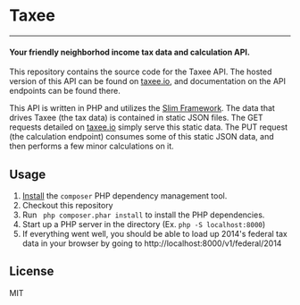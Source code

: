 # Taxee

----------

#### Your friendly neighborhod income tax data and calculation API.

This repository contains the source code for the Taxee API.  The hosted version of this API can be found on [taxee.io][1], and documentation on the API endpoints can be found there.

This API is written in PHP and utilizes the [Slim Framework][2].  The data that drives Taxee (the tax data) is contained in static JSON files.  The GET requests detailed on [taxee.io][3] simply serve this static data.  The PUT request (the calculation endpoint) consumes some of this static JSON data, and then performs a few minor calculations on it.

## Usage

 1. [Install][4] the `composer` PHP dependency management tool.
 2. Checkout this repository
 3. Run ``` php composer.phar install``` to install the PHP dependencies.
 4. Start up a PHP server in the directory (Ex. ```php -S localhost:8000```)
 5. If everything went well, you should be able to load up 2014's federal tax data in your browser by going to http://localhost:8000/v1/federal/2014

## License

MIT

  [1]: http://taxee.io
  [2]: http://www.slimframework.com/
  [3]: http://taxee.io
  [4]: https://getcomposer.org/doc/00-intro
